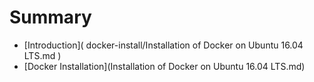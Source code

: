 # Summary

* [Introduction]( docker-install/Installation of Docker on Ubuntu 16.04 LTS.md )
* [Docker Installation](Installation of Docker on Ubuntu 16.04 LTS.md)

